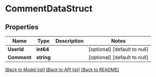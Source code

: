 # CommentDataStruct

## Properties
Name | Type | Description | Notes
------------ | ------------- | ------------- | -------------
**UserId** | **int64** |  | [optional] [default to null]
**Comment** | **string** |  | [optional] [default to null]

[[Back to Model list]](../README.md#documentation-for-models) [[Back to API list]](../README.md#documentation-for-api-endpoints) [[Back to README]](../README.md)


